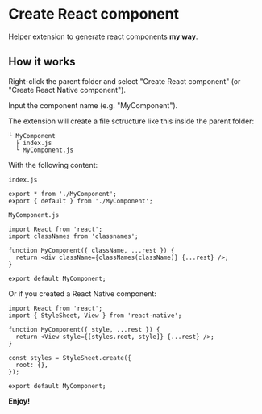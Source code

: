 # Create React component

Helper extension to generate react components **my way**.

## How it works

Right-click the parent folder and select "Create React component" (or "Create React Native component").

Input the component name (e.g. "MyComponent").

The extension will create a file sctructure like this inside the parent folder:

```
└ MyComponent
  ├ index.js
  └ MyComponent.js
```

With the following content:

`index.js`

```
export * from './MyComponent';
export { default } from './MyComponent';
```

`MyComponent.js`

```
import React from 'react';
import classNames from 'classnames';

function MyComponent({ className, ...rest }) {
  return <div className={classNames(className)} {...rest} />;
}

export default MyComponent;
```

Or if you created a React Native component:

```
import React from 'react';
import { StyleSheet, View } from 'react-native';

function MyComponent({ style, ...rest }) {
  return <View style={[styles.root, style]} {...rest} />;
}

const styles = StyleSheet.create({
  root: {},
});

export default MyComponent;
```

**Enjoy!**
